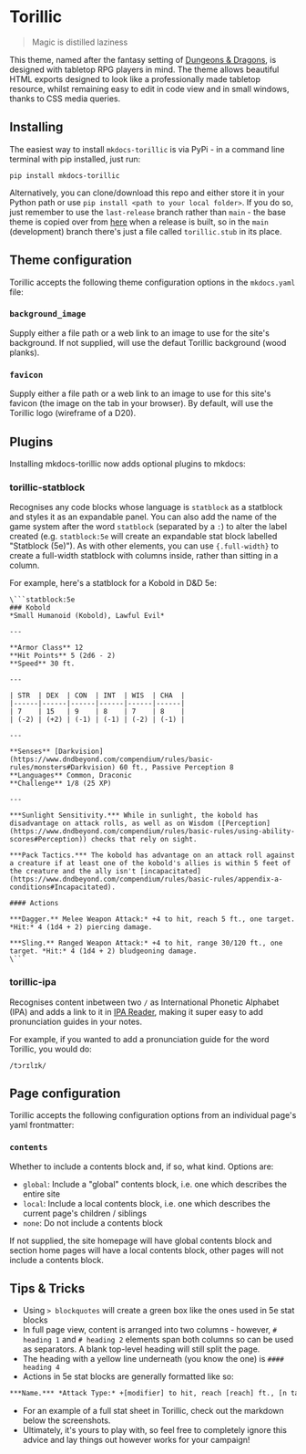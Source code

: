 # Torillic
> Magic is distilled laziness

This theme, named after the fantasy setting of [Dungeons & Dragons](https://www.dndbeyond.com/), is designed with tabletop RPG players in mind. The theme allows beautiful HTML exports designed to look like a professionally made tabletop resource, whilst remaining easy to edit in code view and in small windows, thanks to CSS media queries.

## Installing
The easiest way to install `mkdocs-torillic` is via PyPi - in a command line terminal with pip installed, just run:
```
pip install mkdocs-torillic
```

Alternatively, you can clone/download this repo and either store it in your Python path or use `pip install <path to your local folder>`. If you do so, just remember to use the `last-release` branch rather than `main` - the base theme is copied over from [here](https://github.com/TEParsons/torillic) when a release is built, so in the `main` (development) branch there's just a file called `torillic.stub` in its place.

## Theme configuration
Torillic accepts the following theme configuration options in the `mkdocs.yaml` file:

### `background_image`
Supply either a file path or a web link to an image to use for the site's background. If not supplied, will use the defaut Torillic background (wood planks).

### `favicon`
Supply either a file path or a web link to an image to use for this site's favicon (the image on the tab in your browser). By default, will use the Torillic logo (wireframe of a D20).

## Plugins
Installing mkdocs-torillic now adds optional plugins to mkdocs:

### torillic-statblock
Recognises any code blocks whose language is `statblock` as a statblock and styles it as an expandable panel. You can also add the name of the game system after the word `statblock` (separated by a `:`) to alter the label created (e.g. `statblock:5e` will create an expandable stat block labelled "Statblock (5e)"). As with other elements, you can use `{.full-width}` to create a full-width statblock with columns inside, rather than sitting in a column.

For example, here's a statblock for a Kobold in D&D 5e:
```
\```statblock:5e
### Kobold
*Small Humanoid (Kobold), Lawful Evil*

---

**Armor Class** 12
**Hit Points** 5 (2d6 - 2)
**Speed** 30 ft.

---

| STR  | DEX  | CON  | INT  | WIS  | CHA  |
|------|------|------|------|------|------|
| 7    | 15   | 9    | 8    | 7    | 8    |
| (-2) | (+2) | (-1) | (-1) | (-2) | (-1) |

---

**Senses** [Darkvision](https://www.dndbeyond.com/compendium/rules/basic-rules/monsters#Darkvision) 60 ft., Passive Perception 8
**Languages** Common, Draconic
**Challenge** 1/8 (25 XP)

---

***Sunlight Sensitivity.*** While in sunlight, the kobold has disadvantage on attack rolls, as well as on Wisdom ([Perception](https://www.dndbeyond.com/compendium/rules/basic-rules/using-ability-scores#Perception)) checks that rely on sight.

***Pack Tactics.*** The kobold has advantage on an attack roll against a creature if at least one of the kobold's allies is within 5 feet of the creature and the ally isn't [incapacitated](https://www.dndbeyond.com/compendium/rules/basic-rules/appendix-a-conditions#Incapacitated).

#### Actions

***Dagger.** Melee Weapon Attack:* +4 to hit, reach 5 ft., one target. *Hit:* 4 (1d4 + 2) piercing damage.

***Sling.** Ranged Weapon Attack:* +4 to hit, range 30/120 ft., one target. *Hit:* 4 (1d4 + 2) bludgeoning damage.
\```
```

### torillic-ipa
Recognises content inbetween two `/` as International Phonetic Alphabet (IPA) and adds a link to it in [IPA Reader](https://ipa-reader.xyz), making it super easy to add pronunciation guides in your notes. 

For example, if you wanted to add a pronunciation guide for the word Torillic, you would do:

```
/tɔrɪlɪk/
```

## Page configuration
Torillic accepts the following configuration options from an individual page's yaml frontmatter:
### `contents`
Whether to include a contents block and, if so, what kind. Options are:
- `global`: Include a "global" contents block, i.e. one which describes the entire site
- `local`: Include a local contents block, i.e. one which describes the current page's children / siblings
- `none`: Do not include a contents block

If not supplied, the site homepage will have global contents block and section home pages will have a local contents block, other pages will not include a contents block.

## Tips & Tricks

- Using `> blockquotes` will create a green box like the ones used in 5e stat blocks
- In full page view, content is arranged into two columns - however, `# heading 1` and `# heading 2` elements span both columns so can be used as separators. A blank top-level heading will still split the page.
- The heading with a yellow line underneath (you know the one) is `#### heading 4`
- Actions in 5e stat blocks are generally formatted like so:
```markdown
***Name.*** *Attack Type:* +[modifier] to hit, reach [reach] ft., [n targets] target(s). *Hit:* [approx damage] ([n dice]d[die size] + [additional]) [damage type] damage.
```
- For an example of a full stat sheet in Torillic, check out the markdown below the screenshots.
- Ultimately, it's yours to play with, so feel free to completely ignore this advice and lay things out however works for your campaign!
